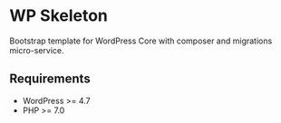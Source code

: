 # WP Skeleton

Bootstrap template for WordPress Core with composer and migrations micro-service.

## Requirements

- WordPress >= 4.7
- PHP >= 7.0
